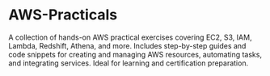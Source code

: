 # AWS-Practicals
A collection of hands-on AWS practical exercises covering EC2, S3, IAM, Lambda, Redshift, Athena, and more. Includes step-by-step guides and code snippets for creating and managing AWS resources, automating tasks, and integrating services. Ideal for learning and certification preparation.
